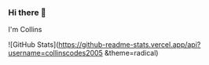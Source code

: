 ### Hi there 👋
I'm Collins 

<!--
**collinscodes2005/collinscodes2005** is a ✨ _special_ ✨ repository because its `README.md` (this file) appears on your GitHub profile.

Here are some ideas to get you started:

- 🔭 I’m currently working on hotel recommender based on budget
- 🌱 I’m currently learning data science
- 👯 I’m looking to collaborate on and data science related project, django
- 🤔 I’m looking for help with ...
- 💬 Ask me about data science, python, django
- 📫 How to reach me: danlogan2003@gmail.com, +2349020829000
- 😄 Pronouns: He
- ⚡ Fun fact: Basketball loverrr....
-->
![GitHub Stats](https://github-readme-stats.vercel.app/api?username=collinscodes2005 &theme=radical)

